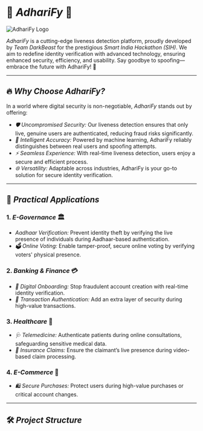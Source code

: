 # 🌟 *AdhariFy* 🌟  

![AdhariFy Logo](static/images/logo.png)  

*AdhariFy* is a cutting-edge liveness detection platform, proudly developed by *Team DarkBeast* for the prestigious *Smart India Hackathon (SIH)*. We aim to redefine identity verification with advanced technology, ensuring enhanced security, efficiency, and usability. Say goodbye to spoofing—embrace the future with AdhariFy! 🚀  

---

## 🔥 *Why Choose AdhariFy?*  

In a world where digital security is non-negotiable, *AdhariFy* stands out by offering:  

- *🛡 Uncompromised Security:* Our liveness detection ensures that only live, genuine users are authenticated, reducing fraud risks significantly.  
- *🧠 Intelligent Accuracy:* Powered by machine learning, AdhariFy reliably distinguishes between real users and spoofing attempts.  
- *⚡ Seamless Experience:* With real-time liveness detection, users enjoy a secure and efficient process.  
- *🌐 Versatility:* Adaptable across industries, AdhariFy is your go-to solution for secure identity verification.  

---

## 🚀 *Practical Applications*  

### 1. *E-Governance* 🏛  
- *Aadhaar Verification:* Prevent identity theft by verifying the live presence of individuals during Aadhaar-based authentication.  
- *🗳 Online Voting:* Enable tamper-proof, secure online voting by verifying voters' physical presence.  

### 2. *Banking & Finance* 💳  
- *📲 Digital Onboarding:* Stop fraudulent account creation with real-time identity verification.  
- *💸 Transaction Authentication:* Add an extra layer of security during high-value transactions.  

### 3. *Healthcare* 🏥  
- *🩺 Telemedicine:* Authenticate patients during online consultations, safeguarding sensitive medical data.  
- *🧾 Insurance Claims:* Ensure the claimant’s live presence during video-based claim processing.  

### 4. *E-Commerce* 🛒  
- *🛍 Secure Purchases:* Protect users during high-value purchases or critical account changes.  

---

## 🛠 *Project Structure*
